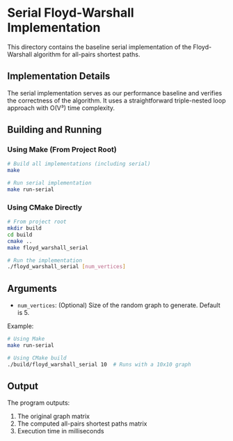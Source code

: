 # Serial Floyd-Warshall Implementation

This directory contains the baseline serial implementation of the Floyd-Warshall algorithm for all-pairs shortest paths.

## Implementation Details

The serial implementation serves as our performance baseline and verifies the correctness of the algorithm. It uses a straightforward triple-nested loop approach with O(V³) time complexity.

## Building and Running

### Using Make (From Project Root)
```bash
# Build all implementations (including serial)
make

# Run serial implementation
make run-serial
```

### Using CMake Directly
```bash
# From project root
mkdir build
cd build
cmake ..
make floyd_warshall_serial

# Run the implementation
./floyd_warshall_serial [num_vertices]
```

## Arguments
- `num_vertices`: (Optional) Size of the random graph to generate. Default is 5.

Example:
```bash
# Using Make
make run-serial

# Using CMake build
./build/floyd_warshall_serial 10  # Runs with a 10x10 graph
```

## Output

The program outputs:
1. The original graph matrix
2. The computed all-pairs shortest paths matrix
3. Execution time in milliseconds